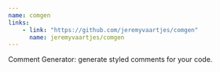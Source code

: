 ```yaml
---
name: comgen
links: 
    - link: "https://github.com/jeremyvaartjes/comgen"
      name: jeremyvaartjes/comgen
---
```

<p>Comment Generator: generate styled comments for your code.</p>
